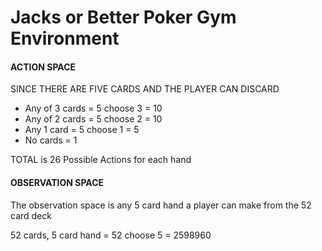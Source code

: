 # Jacks or Better Poker Gym Environment



#### ACTION SPACE

SINCE THERE ARE FIVE CARDS AND THE PLAYER CAN DISCARD

- Any of 3 cards = 5 choose 3 = 10
- Any of 2 cards = 5 choose 2 = 10
- Any 1 card     = 5 choose 1 = 5
- No cards                    = 1

TOTAL is 26 Possible Actions for each hand


#### OBSERVATION SPACE 

The observation space is any 5 card hand a player can make from the 52 card deck 

52 cards, 5 card hand = 52 choose 5 = 2598960

